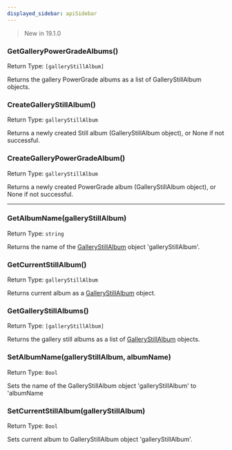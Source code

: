 ```yaml
---
displayed_sidebar: apiSidebar
---
```

> New in 19.1.0

### GetGalleryPowerGradeAlbums()

Return Type: `[galleryStillAlbum]`

Returns the gallery PowerGrade albums as a list of GalleryStillAlbum objects.

### CreateGalleryStillAlbum()

Return Type: `galleryStillAlbum`

Returns a newly created Still album (GalleryStillAlbum object), or None if not successful.

### CreateGalleryPowerGradeAlbum()

Return Type: `galleryStillAlbum`

Returns a newly created PowerGrade album (GalleryStillAlbum object), or None if not successful.

---

### GetAlbumName(galleryStillAlbum)

Return Type: `string`

Returns the name of the [GalleryStillAlbum](./GalleryStillAlbum.md) object 'galleryStillAlbum'.

### GetCurrentStillAlbum()

Return Type: `galleryStillAlbum`

Returns current album as a [GalleryStillAlbum](./GalleryStillAlbum.md) object.

### GetGalleryStillAlbums()

Return Type: `[galleryStillAlbum]`

Returns the gallery still albums as a list of [GalleryStillAlbum](./GalleryStillAlbum.md) objects.

### SetAlbumName(galleryStillAlbum, albumName)

Return Type: `Bool`

Sets the name of the GalleryStillAlbum object 'galleryStillAlbum' to 'albumName

### SetCurrentStillAlbum(galleryStillAlbum)

Return Type: `Bool`

Sets current album to GalleryStillAlbum object 'galleryStillAlbum'.
